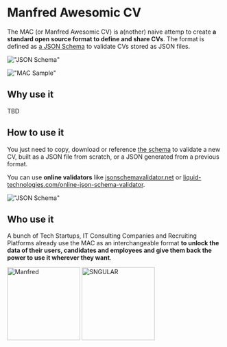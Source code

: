 # Manfred Awesomic CV

The MAC (or Manfred Awesomic CV) is a(nother) naive attemp to create **a standard open source format to define and share CVs**. The format is defined as [a JSON Schema](https://json-schema.org/) to validate CVs stored as JSON files.

!["JSON Schema"](https://github.com/getmanfred/mac/blob/master/assets/readme/schema_screen_capture.png?raw=true "JSON Schema")

!["MAC Sample"](https://github.com/getmanfred/mac/blob/master/assets/readme/MAC_sample.gif?raw=true "MAC Sample")

## Why use it

TBD

## How to use it

You just need to copy, download or reference [the schema](https://github.com/getmanfred/mac/blob/master/schema/schema.json) to validate a new CV, built as a JSON file from scratch, or a JSON generated from a previous format.

You can use **online validators** like [jsonschemavalidator.net](https://www.jsonschemavalidator.net/) or [liquid-technologies.com/online-json-schema-validator](https://www.liquid-technologies.com/online-json-schema-validator).

!["JSON Schema"](https://github.com/getmanfred/mac/blob/master/assets/readme/MAC_online_validator_example.png?raw=true "JSON Schema")

## Who use it

A bunch of Tech Startups, IT Consulting Companies and Recruiting Platforms already use the MAC as an interchangeable format **to unlock the data of their users, candidates and employees and give them back the power to use it wherever they want**.

<a href="https://www.getmanfred.com/" target="_blank"><img src="https://pbs.twimg.com/profile_images/946845160004112384/ap8_xjIa_400x400.jpg" alt="Manfred" width="170"/></a> <a href="https://www.sngular.com/" target="_blank"><img src="https://res.cloudinary.com/crunchbase-production/image/upload/c_lpad,h_170,w_170,f_auto,b_white,q_auto:eco,dpr_1/ympwkuxhx9lusfwrfbbb" alt="SNGULAR" width="170"/></a>
